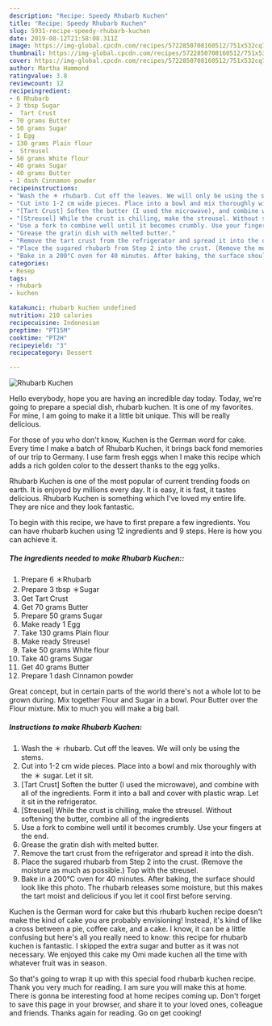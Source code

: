```yaml
---
description: "Recipe: Speedy Rhubarb Kuchen"
title: "Recipe: Speedy Rhubarb Kuchen"
slug: 5931-recipe-speedy-rhubarb-kuchen
date: 2019-08-12T21:58:08.311Z
image: https://img-global.cpcdn.com/recipes/5722850708160512/751x532cq70/rhubarb-kuchen-recipe-main-photo.jpg
thumbnail: https://img-global.cpcdn.com/recipes/5722850708160512/751x532cq70/rhubarb-kuchen-recipe-main-photo.jpg
cover: https://img-global.cpcdn.com/recipes/5722850708160512/751x532cq70/rhubarb-kuchen-recipe-main-photo.jpg
author: Martha Hammond
ratingvalue: 3.8
reviewcount: 12
recipeingredient:
- 6 Rhubarb
- 3 tbsp Sugar
-  Tart Crust
- 70 grams Butter
- 50 grams Sugar
- 1 Egg
- 130 grams Plain flour
-  Streusel
- 50 grams White flour
- 40 grams Sugar
- 40 grams Butter
- 1 dash Cinnamon powder
recipeinstructions:
- "Wash the ＊ rhubarb. Cut off the leaves. We will only be using the stems."
- "Cut into 1-2 cm wide pieces. Place into a bowl and mix thoroughly with the ＊ sugar. Let it sit."
- "[Tart Crust] Soften the butter (I used the microwave), and combine with all of the ingredients. Form it into a ball and cover with plastic wrap. Let it sit in the refrigerator."
- "[Streusel] While the crust is chilling, make the streusel. Without softening the butter, combine all of the ingredients"
- "Use a fork to combine well until it becomes crumbly. Use your fingers at the end."
- "Grease the gratin dish with melted butter."
- "Remove the tart crust from the refrigerator and spread it into the dish."
- "Place the sugared rhubarb from Step 2 into the crust. (Remove the moisture as much as possible.) Top with the streusel."
- "Bake in a 200°C oven for 40 minutes. After baking, the surface should look like this photo. The rhubarb releases some moisture, but this makes the tart moist and delicious if you let it cool first before serving."
categories:
- Resep
tags:
- rhubarb
- kuchen

katakunci: rhubarb kuchen undefined
nutrition: 210 calories
recipecuisine: Indonesian
preptime: "PT15M"
cooktime: "PT2H"
recipeyield: "3"
recipecategory: Dessert

---
```



![Rhubarb Kuchen](https://img-global.cpcdn.com/recipes/5722850708160512/751x532cq70/rhubarb-kuchen-recipe-main-photo.jpg)

Hello everybody, hope you are having an incredible day today. Today, we're going to prepare a special dish, rhubarb kuchen. It is one of my favorites. For mine, I am going to make it a little bit unique. This will be really delicious.

For those of you who don&#39;t know, Kuchen is the German word for cake. Every time I make a batch of Rhubarb Kuchen, it brings back fond memories of our trip to Germany. I use farm fresh eggs when I make this recipe which adds a rich golden color to the dessert thanks to the egg yolks.

Rhubarb Kuchen is one of the most popular of current trending foods on earth. It is enjoyed by millions every day. It is easy, it is fast, it tastes delicious. Rhubarb Kuchen is something which I've loved my entire life. They are nice and they look fantastic.


To begin with this recipe, we have to first prepare a few ingredients. You can have rhubarb kuchen using 12 ingredients and 9 steps. Here is how you can achieve it.

##### The ingredients needed to make Rhubarb Kuchen::

1. Prepare 6 ＊Rhubarb
1. Prepare 3 tbsp ＊Sugar
1. Get  Tart Crust
1. Get 70 grams Butter
1. Prepare 50 grams Sugar
1. Make ready 1 Egg
1. Take 130 grams Plain flour
1. Make ready  Streusel
1. Take 50 grams White flour
1. Take 40 grams Sugar
1. Get 40 grams Butter
1. Prepare 1 dash Cinnamon powder


Great concept, but in certain parts of the world there&#39;s not a whole lot to be grown during. Mix together Flour and Sugar in a bowl. Pour Butter over the Flour mixture. Mix to much you will make a big ball. 

##### Instructions to make Rhubarb Kuchen:

1. Wash the ＊ rhubarb. Cut off the leaves. We will only be using the stems.
1. Cut into 1-2 cm wide pieces. Place into a bowl and mix thoroughly with the ＊ sugar. Let it sit.
1. [Tart Crust] Soften the butter (I used the microwave), and combine with all of the ingredients. Form it into a ball and cover with plastic wrap. Let it sit in the refrigerator.
1. [Streusel] While the crust is chilling, make the streusel. Without softening the butter, combine all of the ingredients
1. Use a fork to combine well until it becomes crumbly. Use your fingers at the end.
1. Grease the gratin dish with melted butter.
1. Remove the tart crust from the refrigerator and spread it into the dish.
1. Place the sugared rhubarb from Step 2 into the crust. (Remove the moisture as much as possible.) Top with the streusel.
1. Bake in a 200°C oven for 40 minutes. After baking, the surface should look like this photo. The rhubarb releases some moisture, but this makes the tart moist and delicious if you let it cool first before serving.


Kuchen is the German word for cake but this rhubarb kuchen recipe doesn&#39;t make the kind of cake you are probably envisioning! Instead, it&#39;s kind of like a cross between a pie, coffee cake, and a cake. I know, it can be a little confusing but here&#39;s all you really need to know: this recipe for rhubarb kuchen is fantastic. I skipped the extra sugar and butter as it was not necessary. We enjoyed this cake my Omi made kuchen all the time with whatever fruit was in season. 

So that's going to wrap it up with this special food rhubarb kuchen recipe. Thank you very much for reading. I am sure you will make this at home. There is gonna be interesting food at home recipes coming up. Don't forget to save this page in your browser, and share it to your loved ones, colleague and friends. Thanks again for reading. Go on get cooking!
